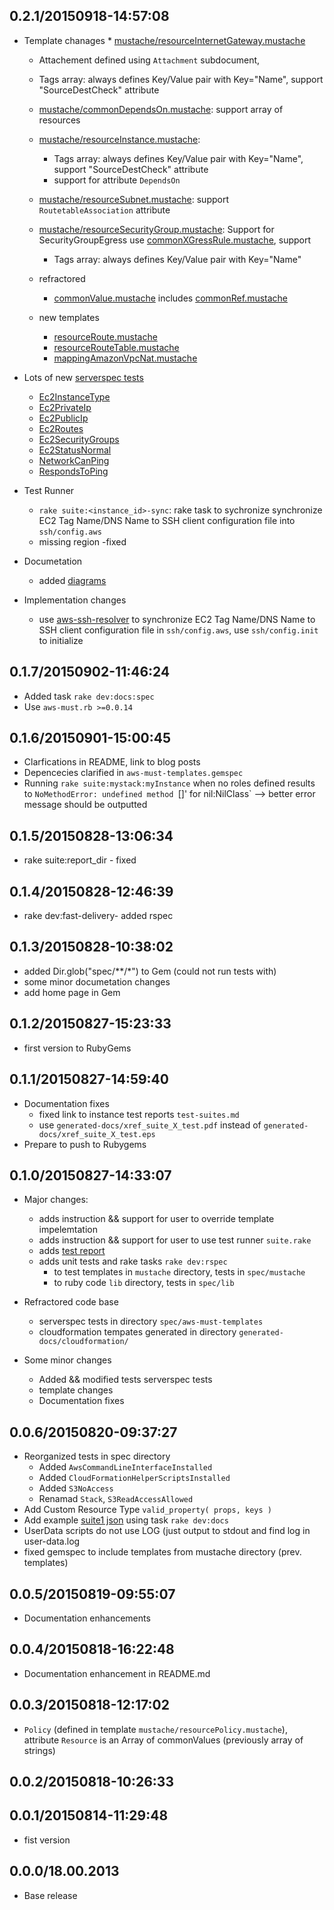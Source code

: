 ## 0.2.1/20150918-14:57:08


* Template chanages
  *
	[mustache/resourceInternetGateway.mustache](https://rawgit.com/jarjuk/aws-must-templates/master/generated-docs/aws-must-templates.html#resourceInternetGateway.mustache)
	 * Attachement defined using `Attachment` subdocument, 
	 * Tags array: always defines Key/Value pair with Key="Name", support "SourceDestCheck" attribute
	
  * [mustache/commonDependsOn.mustache](https://rawgit.com/jarjuk/aws-must-templates/master/generated-docs/aws-must-templates.html#commonDependsOn.mustache): support array of resources
  * [mustache/resourceInstance.mustache](https://rawgit.com/jarjuk/aws-must-templates/master/generated-docs/aws-must-templates.html#resourceInstance.mustache): 
    * Tags array: always defines Key/Value pair with Key="Name", support "SourceDestCheck" attribute
	* support for attribute `DependsOn`
  *
    [mustache/resourceSubnet.mustache](https://rawgit.com/jarjuk/aws-must-templates/master/generated-docs/aws-must-templates.html#resourceSubnet.mustache):
    support `RoutetableAssociation` attribute
  * [mustache/resourceSecurityGroup.mustache](https://rawgit.com/jarjuk/aws-must-templates/master/generated-docs/aws-must-templates.html#resourceSecurityGroup.mustache): Support for SecurityGroupEgress
     use  [commonXGressRule.mustache](https://rawgit.com/jarjuk/aws-must-templates/master/generated-docs/aws-must-templates.html#commonXGressRule.mustache), support 
	 * Tags array: always defines Key/Value pair with Key="Name"
  
  * refractored
    * [commonValue.mustache](https://rawgit.com/jarjuk/aws-must-templates/master/generated-docs/aws-must-templates.html#commonValue.mustache) includes
      [commonRef.mustache](https://rawgit.com/jarjuk/aws-must-templates/master/generated-docs/aws-must-templates.html#commonRef.mustache)


  * new templates
    * [resourceRoute.mustache](https://rawgit.com/jarjuk/aws-must-templates/master/generated-docs/aws-must-templates.html#resourceRoute.mustache) 
    * [resourceRouteTable.mustache](https://rawgit.com/jarjuk/aws-must-templates/master/generated-docs/aws-must-templates.html#resourceRoute.mustache) 
	* [mappingAmazonVpcNat.mustache](https://rawgit.com/jarjuk/aws-must-templates/master/generated-docs/aws-must-templates.html#mappingAmazonVpcNat.mustache) 


* Lots of new [serverspec tests](https://rawgit.com/jarjuk/aws-must-templates/master/generated-docs/aws-must-templates-spec.html)
  * [Ec2InstanceType](https://rawgit.com/jarjuk/aws-must-templates/master/generated-docs/aws-must-templates-spec.html#Ec2InstanceType)
  * [Ec2PrivateIp](https://rawgit.com/jarjuk/aws-must-templates/master/generated-docs/aws-must-templates-spec.html#Ec2PrivateIp)
  * [Ec2PublicIp](https://rawgit.com/jarjuk/aws-must-templates/master/generated-docs/aws-must-templates-spec.html#Ec2PublicIp)
  * [Ec2Routes](https://rawgit.com/jarjuk/aws-must-templates/master/generated-docs/aws-must-templates-spec.html#Ec2Routes)
  * [Ec2SecurityGroups](https://rawgit.com/jarjuk/aws-must-templates/master/generated-docs/aws-must-templates-spec.html#Ec2SecurityGroups)
  * [Ec2StatusNormal](https://rawgit.com/jarjuk/aws-must-templates/master/generated-docs/aws-must-templates-spec.html#Ec2StatusNormal)
  * [NetworkCanPing](https://rawgit.com/jarjuk/aws-must-templates/master/generated-docs/aws-must-templates-spec.html#NetworkCanPing)
  * [RespondsToPing](https://rawgit.com/jarjuk/aws-must-templates/master/generated-docs/aws-must-templates-spec.html#RespondsToPing)


* Test Runner
  * `rake suite:<instance_id>-sync`: rake task to sychronize
    synchronize EC2 Tag Name/DNS Name to SSH client configuration file
    into `ssh/config.aws`
  * missing region -fixed
  
* Documetation   
  * added [diagrams](https://rawgit.com/jarjuk/aws-must-templates/master/generated-docs/aws-must-templates-spec.html)

* Implementation changes
  * use [aws-ssh-resolver](https://github.com/jarjuk/aws-ssh-resolver)
    to synchronize EC2 Tag Name/DNS Name to SSH client configuration
    file in `ssh/config.aws`, use `ssh/config.init` to initialize
	

## 0.1.7/20150902-11:46:24

* Added task `rake dev:docs:spec`
* Use `aws-must.rb >=0.0.14`

## 0.1.6/20150901-15:00:45

* Clarfications in README, link to blog posts
* Depencecies clarified in `aws-must-templates.gemspec`
* Running `rake suite:mystack:myInstance` when no roles defined
  results to `NoMethodError: undefined method `[]' for nil:NilClass`
  --> better error message should be outputted


## 0.1.5/20150828-13:06:34

- rake suite:report_dir - fixed

## 0.1.4/20150828-12:46:39

- rake dev:fast-delivery- added rspec


## 0.1.3/20150828-10:38:02

* added Dir.glob("spec/**/*") to Gem (could not run tests with)
* some minor documetation changes
* add home page in Gem

## 0.1.2/20150827-15:23:33

* first version to RubyGems

## 0.1.1/20150827-14:59:40

* Documentation fixes
  * fixed link to instance test reports `test-suites.md`
  * use `generated-docs/xref_suite_X_test.pdf` instead of
    `generated-docs/xref_suite_X_test.eps`
* Prepare to push to Rubygems

## 0.1.0/20150827-14:33:07

* Major changes:
  * adds instruction && support for user to override template impelemtation
  * adds instruction && support for user to use test runner `suite.rake`
  * adds [test report](generated-docs/test-suites.md)
  * adds unit tests and rake tasks `rake dev:rspec`
    * to test templates in `mustache` directory, tests in `spec/mustache`
    * to ruby code  `lib` directory, tests in `spec/lib`

* Refractored code base
  * serverspec tests in directory `spec/aws-must-templates`
  * cloudformation tempates generated in directory
    `generated-docs/cloudformation/`

* Some minor changes
  * Added && modified tests serverspec tests
  * template changes
  * Documentation fixes

## 0.0.6/20150820-09:37:27

* Reorganized tests in spec directory
  * Added `AwsCommandLineInterfaceInstalled`
  * Added `CloudFormationHelperScriptsInstalled`
  * Added `S3NoAccess`
  * Renamad `Stack`, `S3ReadAccessAllowed`
* Add Custom Resource Type `valid_property( props, keys )`
* Add example [suite1 json](generated-docs/suite1.json) using task `rake dev:docs`
* UserData scripts do not use LOG (just output to stdout and find log in user-data.log
* fixed gemspec to include templates from mustache directory (prev. templates)

## 0.0.5/20150819-09:55:07

* Documentation enhancements

## 0.0.4/20150818-16:22:48

* Documentation enhancement in README.md

## 0.0.3/20150818-12:17:02

* `Policy` (defined in template `mustache/resourcePolicy.mustache`),
  attribute `Resource` is an Array of commonValues (previously array
  of strings)

## 0.0.2/20150818-10:26:33


## 0.0.1/20150814-11:29:48

* fist version


## 0.0.0/18.00.2013

- Base release
